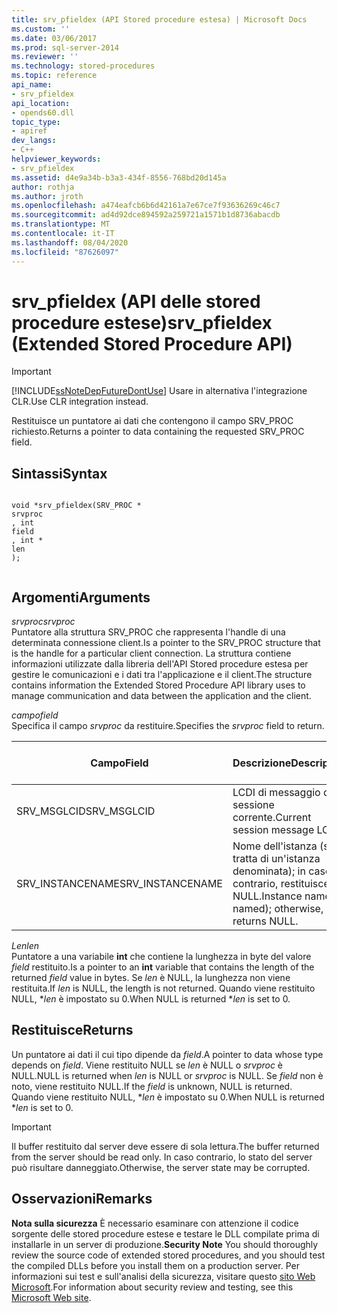 ```yaml
---
title: srv_pfieldex (API Stored procedure estesa) | Microsoft Docs
ms.custom: ''
ms.date: 03/06/2017
ms.prod: sql-server-2014
ms.reviewer: ''
ms.technology: stored-procedures
ms.topic: reference
api_name:
- srv_pfieldex
api_location:
- opends60.dll
topic_type:
- apiref
dev_langs:
- C++
helpviewer_keywords:
- srv_pfieldex
ms.assetid: d4e9a34b-b3a3-434f-8556-768bd20d145a
author: rothja
ms.author: jroth
ms.openlocfilehash: a474eafcb6b6d42161a7e67ce7f93636269c46c7
ms.sourcegitcommit: ad4d92dce894592a259721a1571b1d8736abacdb
ms.translationtype: MT
ms.contentlocale: it-IT
ms.lasthandoff: 08/04/2020
ms.locfileid: "87626097"
---
```

# <a name="srv_pfieldex-extended-stored-procedure-api"></a><span data-ttu-id="28d89-102">srv_pfieldex (API delle stored procedure estese)</span><span class="sxs-lookup"><span data-stu-id="28d89-102">srv_pfieldex (Extended Stored Procedure API)</span></span>
    
> [!IMPORTANT]  
>  [!INCLUDE[ssNoteDepFutureDontUse](../../includes/ssnotedepfuturedontuse-md.md)] <span data-ttu-id="28d89-103">Usare in alternativa l'integrazione CLR.</span><span class="sxs-lookup"><span data-stu-id="28d89-103">Use CLR integration instead.</span></span>  
  
 <span data-ttu-id="28d89-104">Restituisce un puntatore ai dati che contengono il campo SRV_PROC richiesto.</span><span class="sxs-lookup"><span data-stu-id="28d89-104">Returns a pointer to data containing the requested SRV_PROC field.</span></span>  
  
## <a name="syntax"></a><span data-ttu-id="28d89-105">Sintassi</span><span class="sxs-lookup"><span data-stu-id="28d89-105">Syntax</span></span>  
  
```  
  
void *srv_pfieldex(SRV_PROC *   
srvproc  
, int   
field  
, int *   
len  
);  
  
```  
  
## <a name="arguments"></a><span data-ttu-id="28d89-106">Argomenti</span><span class="sxs-lookup"><span data-stu-id="28d89-106">Arguments</span></span>  
 <span data-ttu-id="28d89-107">*srvproc*</span><span class="sxs-lookup"><span data-stu-id="28d89-107">*srvproc*</span></span>  
 <span data-ttu-id="28d89-108">Puntatore alla struttura SRV_PROC che rappresenta l'handle di una determinata connessione client.</span><span class="sxs-lookup"><span data-stu-id="28d89-108">Is a pointer to the SRV_PROC structure that is the handle for a particular client connection.</span></span> <span data-ttu-id="28d89-109">La struttura contiene informazioni utilizzate dalla libreria dell'API Stored procedure estesa per gestire le comunicazioni e i dati tra l'applicazione e il client.</span><span class="sxs-lookup"><span data-stu-id="28d89-109">The structure contains information the Extended Stored Procedure API library uses to manage communication and data between the application and the client.</span></span>  
  
 <span data-ttu-id="28d89-110">*campo*</span><span class="sxs-lookup"><span data-stu-id="28d89-110">*field*</span></span>  
 <span data-ttu-id="28d89-111">Specifica il campo *srvproc* da restituire.</span><span class="sxs-lookup"><span data-stu-id="28d89-111">Specifies the *srvproc* field to return.</span></span>  
  
|<span data-ttu-id="28d89-112">Campo</span><span class="sxs-lookup"><span data-stu-id="28d89-112">Field</span></span>|<span data-ttu-id="28d89-113">Descrizione</span><span class="sxs-lookup"><span data-stu-id="28d89-113">Description</span></span>|<span data-ttu-id="28d89-114">Tipo restituito</span><span class="sxs-lookup"><span data-stu-id="28d89-114">Return-type</span></span>|  
|-----------|-----------------|------------------|  
|<span data-ttu-id="28d89-115">SRV_MSGLCID</span><span class="sxs-lookup"><span data-stu-id="28d89-115">SRV_MSGLCID</span></span>|<span data-ttu-id="28d89-116">LCDI di messaggio della sessione corrente.</span><span class="sxs-lookup"><span data-stu-id="28d89-116">Current session message LCID.</span></span>|<span data-ttu-id="28d89-117">ULONG\*</span><span class="sxs-lookup"><span data-stu-id="28d89-117">ULONG\*</span></span>|  
|<span data-ttu-id="28d89-118">SRV_INSTANCENAME</span><span class="sxs-lookup"><span data-stu-id="28d89-118">SRV_INSTANCENAME</span></span>|<span data-ttu-id="28d89-119">Nome dell'istanza (se si tratta di un'istanza denominata); in caso contrario, restituisce NULL.</span><span class="sxs-lookup"><span data-stu-id="28d89-119">Instance name (if named); otherwise, returns NULL.</span></span>|<span data-ttu-id="28d89-120">WCHAR\*</span><span class="sxs-lookup"><span data-stu-id="28d89-120">WCHAR\*</span></span>|  
  
 <span data-ttu-id="28d89-121">*Len*</span><span class="sxs-lookup"><span data-stu-id="28d89-121">*len*</span></span>  
 <span data-ttu-id="28d89-122">Puntatore a una variabile **int** che contiene la lunghezza in byte del valore *field* restituito.</span><span class="sxs-lookup"><span data-stu-id="28d89-122">Is a pointer to an **int** variable that contains the length of the returned *field* value in bytes.</span></span> <span data-ttu-id="28d89-123">Se *len* è NULL, la lunghezza non viene restituita.</span><span class="sxs-lookup"><span data-stu-id="28d89-123">If *len* is NULL, the length is not returned.</span></span> <span data-ttu-id="28d89-124">Quando viene restituito NULL, \**len* è impostato su 0.</span><span class="sxs-lookup"><span data-stu-id="28d89-124">When NULL is returned \**len* is set to 0.</span></span>  
  
## <a name="returns"></a><span data-ttu-id="28d89-125">Restituisce</span><span class="sxs-lookup"><span data-stu-id="28d89-125">Returns</span></span>  
 <span data-ttu-id="28d89-126">Un puntatore ai dati il cui tipo dipende da *field*.</span><span class="sxs-lookup"><span data-stu-id="28d89-126">A pointer to data whose type depends on *field*.</span></span> <span data-ttu-id="28d89-127">Viene restituito NULL se *len* è NULL o *srvproc* è NULL.</span><span class="sxs-lookup"><span data-stu-id="28d89-127">NULL is returned when *len* is NULL or *srvproc* is NULL.</span></span> <span data-ttu-id="28d89-128">Se *field* non è noto, viene restituito NULL.</span><span class="sxs-lookup"><span data-stu-id="28d89-128">If the *field* is unknown, NULL is returned.</span></span> <span data-ttu-id="28d89-129">Quando viene restituito NULL, \**len* è impostato su 0.</span><span class="sxs-lookup"><span data-stu-id="28d89-129">When NULL is returned \**len* is set to 0.</span></span>  
  
> [!IMPORTANT]  
>  <span data-ttu-id="28d89-130">Il buffer restituito dal server deve essere di sola lettura.</span><span class="sxs-lookup"><span data-stu-id="28d89-130">The buffer returned from the server should be read only.</span></span> <span data-ttu-id="28d89-131">In caso contrario, lo stato del server può risultare danneggiato.</span><span class="sxs-lookup"><span data-stu-id="28d89-131">Otherwise, the server state may be corrupted.</span></span>  
  
## <a name="remarks"></a><span data-ttu-id="28d89-132">Osservazioni</span><span class="sxs-lookup"><span data-stu-id="28d89-132">Remarks</span></span>  
 <span data-ttu-id="28d89-133">**Nota sulla sicurezza** È necessario esaminare con attenzione il codice sorgente delle stored procedure estese e testare le DLL compilate prima di installarle in un server di produzione.</span><span class="sxs-lookup"><span data-stu-id="28d89-133">**Security Note** You should thoroughly review the source code of extended stored procedures, and you should test the compiled DLLs before you install them on a production server.</span></span> <span data-ttu-id="28d89-134">Per informazioni sui test e sull'analisi della sicurezza, visitare questo [sito Web Microsoft](https://go.microsoft.com/fwlink/?LinkID=54761&amp;clcid=0x409https://msdn.microsoft.com/security/).</span><span class="sxs-lookup"><span data-stu-id="28d89-134">For information about security review and testing, see this [Microsoft Web site](https://go.microsoft.com/fwlink/?LinkID=54761&amp;clcid=0x409https://msdn.microsoft.com/security/).</span></span>  
  
  
